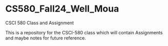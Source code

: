 # CS580_Fall24_Well_Moua
CSCI 580 Class and Assignment

This is a repository for the CSCI-580 class which will contain Assignments and maybe notes for future reference.
